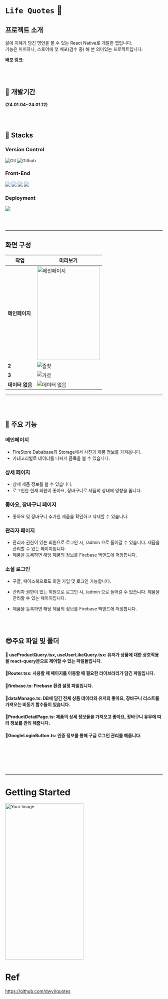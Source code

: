 # ``Life Quotes`` :book:


## 프로젝트 소개

삶에 지혜가 담긴 명언을 볼 수 있는 React Native로 개발한 앱입니다. <br/>
기능은 미미하나, 스토어에 첫 배포(검수 중) 해 본 의미있는 프로젝트입니다.


**배포 링크**: 

<br/><br/>

## :boxing_glove: 개발기간

**(24.01.04~24.01.12)**

<br/><br/>

## :sunflower: Stacks

### Version Control
![Git](https://img.shields.io/badge/Git-F05032?style=for-the-badge&logo=Git&logoColor=white) ![Github](https://img.shields.io/badge/GitHub-181717?style=for-the-badge&logo=GitHub&logoColor=white)

### Front-End
<img src="https://img.shields.io/badge/React-61DAFB?style=for-the-badge&logo=React&logoColor=white"/> <img src="https://img.shields.io/badge/typescript-3178C6?style=for-the-badge&logo=typescript&logoColor=white"> <img src="https://img.shields.io/badge/react_router-CA4245?style=for-the-badge&logo=reactrouter&logoColor=white"> <img src="https://img.shields.io/badge/react_query-FF4154?style=for-the-badge&logo=reactquery&logoColor=white">


### Deployment
<img src="https://img.shields.io/badge/vercel-000000?style=for-the-badge&logo=vercel&logoColor=white"/>

<br/><br/>

---

## 화면 구성

| 작업           | 미리보기                                                                                        |
| -------------- | --------------------------------------------------------------------------------------------- |
| **메인페이지** | <img src="https://github.com/HojinLim/RN_life_quotes/assets/69897998/9c6d05d1-692e-4bad-93dc-69a5b8cd3e9a" alt="메인페이지" width="200" height="300"> |
| **2**          | ![즐찾](https://github.com/HojinLim/RN_life_quotes/assets/69897998/c6b5f7a2-1d6e-4cbe-9af6-8e7cfdcfb0c8) |
| **3**          | ![가로](https://github.com/HojinLim/RN_life_quotes/assets/69897998/7cb1f6a2-3ce6-41b3-bc3f-bfdb4de853e7) |
| **데이터 없음** | ![데이터 없음](https://github.com/HojinLim/RN_life_quotes/assets/69897998/279d79a7-1a16-47a5-99a2-22c7738150f4) |



---

<br/><br/>

## :partying_face: 주요 기능

### 메인페이지

- FireStore Dababase와 Storage에서 사진과 제품 정보를 가져옵니다.
- 카테고리별로 데이터를 나눠서 품목을 볼 수 있습니다.

### 상세 페이지

- 상세 제품 정보를 볼 수 있습니다.
- 로그인한 현재 회원이 좋아요, 장바구니로 제품의 상태에 영향을 줍니다.


### 좋아요, 장바구니 페이지

- 좋아요 및 장바구니 추가한 제품을 확인하고 삭제할 수 있습니다.


### 관리자 페이지

- 관리자 권한이 있는 회원으로 로그인 시, /admin 으로 들어갈 수 있습니다. 제품을 관리할 수 있는 페이지입니다.
- 제품을 등록하면 해당 제품의 정보를 Firebase 백앤드에 저장합니다.

### 소셜 로그인

- 구글, 페이스북으로도 회원 가입 및 로그인 가능합니다.

- 관리자 권한이 있는 회원으로 로그인 시, /admin 으로 들어갈 수 있습니다. 제품을 관리할 수 있는 페이지입니다.
- 제품을 등록하면 해당 제품의 정보를 Firebase 백앤드에 저장합니다.

<br/><br/>

## :sunglasses:주요 파일 및 폴더

#### 📜 useProductQuery.tsx, useUserLikeQuery.tsx: 유저가 상품에 대한 상호작용을 react-query문으로 제어할 수 있는 파일들입니다.
#### 📜Router.tsx: 사용할 때 페이지를 이동할 때 필요한 라이브러리가 담긴 파일입니다.
#### 📜firebase.ts: Firebase 환경 설정 파일입니다.
#### 📜dataManage.ts: DB에 담긴 전체 상품 데이터와 유저의 좋아요, 장바구니 리스트를 가져오는 비동기 함수들이 있습니다.
#### 📜ProductDetailPage.ts: 제품의 상세 정보들을 가져오고 좋아요, 장바구니 유무에 따라 정보를 관리 해줍니다.
#### 📜GoogleLoginButton.ts: 인증 정보를 통해 구글 로그인 관리를 해줍니다.


<br/><br/>

<br/><br/>






--- 


# Getting Started

<img src="https://github.com/HojinLim/RN_life_quotes/assets/69897998/8c9bf4bf-2a9d-4cfd-88bf-ab2fead98c62" alt="Your Image" width="250" height="500">


# Ref

https://github.com/dwyl/quotes
